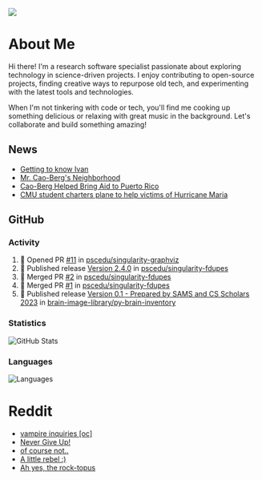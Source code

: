 ![](https://komarev.com/ghpvc/?username=icaoberg)

# About Me
Hi there! I'm a research software specialist passionate about exploring technology in science-driven projects. I enjoy contributing to open-source projects, finding creative ways to repurpose old tech, and experimenting with the latest tools and technologies.

When I'm not tinkering with code or tech, you'll find me cooking up something delicious or relaxing with great music in the background. Let's collaborate and build something amazing!

## News
* [Getting to know Ivan](https://www.psc.edu/ivan-inside-psc-spotlight-2/)
* [Mr. Cao-Berg's Neighborhood](https://www.cmu.edu/engage/about-us/news/alumni/profile-cao-berg.html)
* [Cao-Berg Helped Bring Aid to Puerto Rico](https://www.cmu.edu/piper/news/archives/2018/february/ivan-cao-berg.html)
* [CMU student charters plane to help victims of Hurricane Maria](http://thetartan.org/2017/10/30/news/puerto-rico-aid)

## GitHub
### Activity
<!--START_SECTION:activity-->
1. 💪 Opened PR [#11](https://github.com/pscedu/singularity-graphviz/pull/11) in [pscedu/singularity-graphviz](https://github.com/pscedu/singularity-graphviz)
2. 🚀 Published release [Version 2.4.0](https://github.com/pscedu/singularity-fdupes/releases/tag/v2.4.0) in [pscedu/singularity-fdupes](https://github.com/pscedu/singularity-fdupes)
3. 🎉 Merged PR [#2](https://github.com/pscedu/singularity-fdupes/pull/2) in [pscedu/singularity-fdupes](https://github.com/pscedu/singularity-fdupes)
4. 🎉 Merged PR [#1](https://github.com/pscedu/singularity-fdupes/pull/1) in [pscedu/singularity-fdupes](https://github.com/pscedu/singularity-fdupes)
5. 🚀 Published release [Version 0.1 - Prepared by SAMS and CS Scholars 2023](https://github.com/brain-image-library/py-brain-inventory/releases/tag/v0.1) in [brain-image-library/py-brain-inventory](https://github.com/brain-image-library/py-brain-inventory)
<!--END_SECTION:activity-->

### Statistics
![GitHub Stats](https://github-readme-stats.vercel.app/api?username=icaoberg&count_private=true&show_icons=true)

### Languages
![Languages](https://github-readme-stats.vercel.app/api/top-langs/?username=icaoberg&show_icons=true&langs_count=10&hide=HTML,C,CSS,M)

# Reddit
<!-- BLOG-POST-LIST:START -->
- [vampire inquiries [oc]](https://www.reddit.com/r/u_icaoberg/comments/1705gy9/vampire_inquiries_oc/)
- [Never Give Up!](https://www.reddit.com/r/u_icaoberg/comments/13mcab5/never_give_up/)
- [of course not..](https://www.reddit.com/r/u_icaoberg/comments/13mc9h5/of_course_not/)
- [A little rebel :&rpar;](https://www.reddit.com/r/u_icaoberg/comments/13mc6yc/a_little_rebel/)
- [Ah yes, the rock-topus](https://www.reddit.com/r/u_icaoberg/comments/13mc4xk/ah_yes_the_rocktopus/)
<!-- BLOG-POST-LIST:END -->
